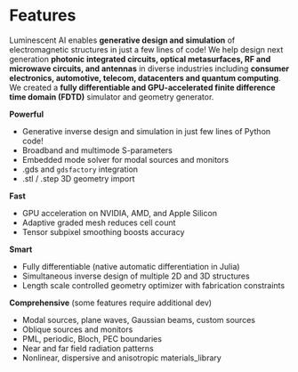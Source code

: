 # Features

Luminescent AI enables **generative design and simulation** of electromagnetic structures  in just a few lines of code! We help design next generation **photonic integrated circuits, optical metasurfaces, RF and microwave circuits, and antennas** in diverse industries including **consumer electronics, automotive, telecom, datacenters and quantum computing**. We created a **fully differentiable and GPU-accelerated finite difference time domain (FDTD)** simulator and geometry generator.

**Powerful**
- Generative inverse design and simulation in just few lines of Python code!
- Broadband and multimode S-parameters 
- Embedded mode solver for modal sources and monitors
- .gds and `gdsfactory` integration
- .stl / .step  3D geometry import

**Fast**
- GPU acceleration on NVIDIA, AMD, and Apple Silicon
- Adaptive graded mesh reduces cell count
- Tensor subpixel smoothing boosts accuracy

**Smart**
- Fully differentiable (native automatic differentiation in Julia)
- Simultaneous inverse design of multiple 2D and 3D structures
- Length scale controlled geometry optimizer with fabrication constraints

**Comprehensive** (some features require additional dev)
- Modal sources, plane waves, Gaussian beams, custom sources
- Oblique sources and monitors
- PML, periodic, Bloch, PEC boundaries
- Near and far field radiation patterns
- Nonlinear, dispersive and anisotropic materials_library

